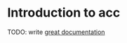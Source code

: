 # Introduction to acc

TODO: write [great documentation](http://jacobian.org/writing/what-to-write/)
